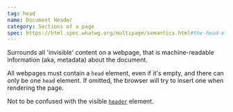 ```yaml
---
tag: head
name: Document Header
category: Sections of a page
spec: https://html.spec.whatwg.org/multipage/semantics.html#the-head-element
---
```


Surrounds all 'invisible' content on a webpage, that is machine-readable information (aka, metadata) about the document.

All webpages must contain a `head` element, even if it's empty, and there can only be one `head` element. If omitted, the browser will try to insert one when rendering the page.

Not to be confused with the visible [`header`](#header) element.
